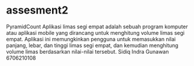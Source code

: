 # assesment2

PyramidCount
Aplikasi limas segi empat adalah sebuah program komputer atau aplikasi mobile yang dirancang untuk menghitung volume limas segi empat. Aplikasi ini memungkinkan pengguna untuk memasukkan nilai panjang, lebar, dan tinggi limas segi empat, dan kemudian menghitung volume limas berdasarkan nilai-nilai tersebut.
Sidiq Indra Gunawan
6706210108
